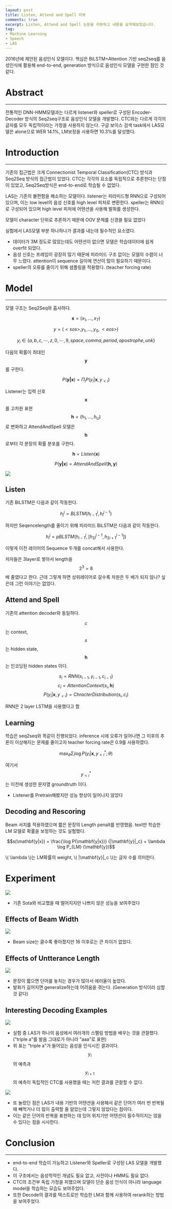 ```yaml
---
layout: post
title: Listen, Attend and Spell 리뷰
comments: true
excerpt: Listen, Attend and Spell 논문을 리뷰하고 내용을 요약해보았습니다.
tag:
- Machine Learning
- Speech
- LAS
---
```


<script type="text/javascript" id="MathJax-script" async
  src="https://cdn.jsdelivr.net/npm/mathjax@3/es5/tex-mml-chtml.js">
</script>

2016년에 제안된 음성인식 모델이다. 핵심은 BiLSTM+Attention 기반 seq2seq를 음성인식에 활용해 end-to-end, generation 방식으로 음성인식 모델을 구현한 점인 것 같다.

# Abstract

---

전통적인 DNN-HMM모델과는 다르게 listener와 speller로 구성된 Encoder-Decoder 방식의 Seq2seq구조로 음성인식 모델을 개발했다. CTC와는 다르게 각각의 글자를 모두 독립적이라는 가정을 사용하지 않는다. 구글 보이스 검색 task에서 LAS모델은 alone으로 WER 14.1%, LM보정을 사용하면 10.3%를 달성했다.

# Introduction

---

기존의 접근법은 크게 Connectionist Temporal Classification(CTC) 방식과 Seq2Seq 방식의 접근법이 있었다. CTC는 각각의 요소를 독립적으로 추론한다는 단점이 있었고, Seq2Seq방식은 end-to-end로 학습될 수 없었다.

LAS는 기존의 불편함을 해소하는 모델이다. listener는 피라미드형 RNN으로 구성되어 있으며, 이는 low level의 음성 신호를 high level 피처로 변환한다. speller는 RNN으로 구성되어 있으며 high level 피처에 어텐션을 사용해 발화를 생성한다.

모델이 character 단위로 추론하기 때문에 OOV 문제를 신경쓸 필요 없었다

실험에서 LAS모델 부분 하나하나가 결과를 내는데 필수적인 요소였다.

- 데이터가 3M 정도로 많았는데도 어텐션이 없으면 모델은 학습데이터에 쉽게 overfit 되었다.
- 음성 신호는 프레임이 굉장히 많기 때문에  피라미드 구조 없이는 모델의 수렴이 너무 느렸다. attention이 sequence 길이에 연산이 많이 필요하기 때문이다.
- speller의 오류를 줄이기 위해 샘플링을 적용했다. (teacher forcing rate)

# Model

---
모델 구조는 Seq2Seq와 흡사하다.

$$\mathbf{x}=(x_1,..., x_T)$$

$$y = (<sos>, y_1, ..., y_S, <eos>)$$

$$y_i \in \{a,b,c,\cdots,z,0,\cdots,9, space, comma, period, apostrophe, unk\}$$

다음의 확률이 최대인 $$\mathbf{y}$$를 구한다.

$$P(\mathbf{y|x}) = \Pi_i P(y_i|\mathbf{x},y_{<i})$$

Listener는 입력 신호 $$\mathbf{x}$$를 고차원 표현 $$\mathbf{h}=(h_1, ..., h_U)$$ 로 변화하고 AttendAndSpell 모델은 $$\mathbf{h}$$로부터 각 문장의 확률 분포를 구한다.

$$\mathbf{h}=Listen(\mathbf{x})$$

$$P(\mathbf{y|x})=AttendAndSpell(\mathbf{h,y})$$

![](../assets/post_files/listen-attend-and-spell/1.png)

## Listen

기존 BiLSTM은 다음과 같이 작동한다.

$$h_j^j = BLSTM(h_{i-1}^j,h_i^{j-1})$$

하지만 Seqencelength를 줄이기 위해 피라미드 BiLSTM은 다음과 같이 작동한다.

$$h_i^j=pBLSTM(h_{i-1}^j,[h_{2i}^{j-1}, h_{2i+1}^{j-1}])$$

이렇게 이전 레이어의 Sequence 두개를 concat해서 사용한다.

저자들은 3layer로 쌓아서 length을 $$2^3=8$$배 줄였다고 한다.
근데 그렇게 하면 상위레이어로 갈수록 차원은 두 배가 되지 않나? 싶은데 그런 이야기는 없었다.

## Attend and Spell

기존의 attention decoder와 동일하다.

$$c$$는 context, $$s$$는 hidden state, $$\mathbf{h}$$는 인코딩된 hidden states 이다.

$$s_i=RNN(s_{i-1},y_{i-1},c_{i-1})$$
$$c_i=AttentionContext(s_i,\mathbf{h})$$
$$P(y_i|\mathbf{x},y_{<i})=ChracterDistribution(s_i,c_i)$$

RNN은 2 layer LSTM을 사용했다고 함

## Learning

학습은 seq2seq와 똑같이 진행되었다. inference 시에 오류가 일어나면 그 이후의 추론이 이상해지는 문제를 줄이고자 teacher forcing rate은 0.9를 사용하였다.

$$\max_{\theta} \Sigma_i \log P(y_i|\mathbf{x},y_{<i}^*;\theta)$$

여기서 $$y_{<i}^*$$는 이전에 생성한 문자열 groundtruth 이다.

- Listener를 Pretrain해봤지만 성능 향상이 일어나지 않았다

## Decoding and Rescoring

Beam 서치를 적용하였으며 짧은 문장의 Length penalt를 반영했음.
text만 학습한 LM 모델로 확률을 보정하는 것도 실험했다.

$$s(\mathbf{y|x}) = \frac{\log P(\mathbf{y|x})} {|\mathbf{y}|_c} + \lambda \log P_{LM} (\mathbf{y})$$

\\( \lambda \\)는 LM확률의 weight,
\\( |\mathbf{y}|_c \\)는 글자 수를 의미한다.

# Experiment

![](../assets/post_files/listen-attend-and-spell/2.png)

- 기존 Sota와 비교했을 때 떨어지지만 나쁘지 않은 성능을 보여주었다

## Effects of Beam Width

![](../assets/post_files/listen-attend-and-spell/3.png)

- Beam size는 클수록 좋아졌지만 16 이후로는 큰 차이가 없었다.

## Effects of Untterance Length

![](../assets/post_files/listen-attend-and-spell/4.png)

- 문장이 짧으면 단어를 놓치는 경우가 많아서 에러율이 높았다.
- 발화가 길어지면 generalize하는데 어려움을 겪는다. (Generation 방식이라 심할 것 같다)

## Interesting Decoding Examples

![](../assets/post_files/listen-attend-and-spell/5.png)

- 실험 중 LAS가 하나의 음성에서 여러개의 스펠링 방법을 배우는 것을 관찰했다. ("triple a"를 발음 그대로가 아니라 "aaa"로 표현)
- 위 표는 "triple a"가 들어있는 음성을 인식시킨 결과이다. $$y_i$$의 예측과 $$y_{i+1}$$의 예측이 독립적인 CTC를 사용했을 때는 저런 결과를 관찰할 수 없다.

![](../assets/post_files/listen-attend-and-spell/6.png)

- 또 놀랐던 점은 LAS가 내용 기반의 어텐션을 사용해서 같은 단어가 여러 번 반복될 때 빼먹거나 더 많이 출력할 줄 알았는데 그렇지 않았다는 점이다.
- 이는 같은 단어의 반복을 표현하는 데 있어 위치기반 어텐션이 필수적이지는 않을 수 있다는 점을 시사한다.

# Conclusion

---

- end-to-end 학습이 가능하고 Listener와 Speller로 구성된 LAS 모델을 개발했다.
- 이 구조에서는 음성학적인 개념도 필요 없고, 사전이나 HMM도 필요 없다.
- CTC의 조건부 독립 가정을 피했으며 모델이 단순 음성 인식이 아니라 language model을 학습하는 모습도 보여주었다.
- 또한 Decode의 결과를 텍스트로만 학습한 LM과 함께 사용하여 rerank하는 방법을 보여주었다.

